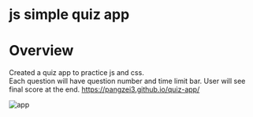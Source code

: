 # js simple quiz app
# Overview
Created a quiz app to practice js and css. <br>
Each question will have question number and time limit bar. User will see final score at the end. 
https://pangzei3.github.io/quiz-app/


![app](https://user-images.githubusercontent.com/64483501/182230595-388e0e79-7e27-4d30-a275-5afb128179e4.png)
